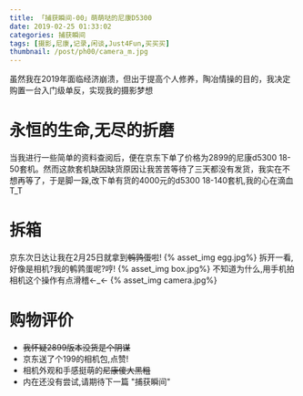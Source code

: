 ```yaml
---
title: 「捕获瞬间-00」萌萌哒的尼康D5300
date: 2019-02-25 01:33:02
categories: 捕获瞬间
tags: [摄影,尼康,记录,闲谈,Just4Fun,买买买]
thumbnail: /post/ph00/camera_m.jpg
---
```

虽然我在2019年面临经济崩溃，但出于提高个人修养，陶冶情操的目的，我决定购置一台入门级单反，实现我的摄影梦想
<!-- more -->
# 永恒的生命,无尽的折磨
当我进行一些简单的资料查阅后，便在京东下单了价格为2899的尼康d5300 18-50套机。然而这款套机缺因缺货原因让我苦苦等待了三天都没有发货，我实在不想再等了，于是脚一跺,改下单有货的4000元的d5300 18-140套机,我的心在滴血T_T

# 拆箱
京东次日达让我在2月25日就拿到~~鹌鹑蛋~~啦!
{% asset_img egg.jpg%}
拆开一看,好像是相机?我的鹌鹑蛋呢?哼!
{% asset_img box.jpg%}
不知道为什么,用手机拍相机这个操作有点滑稽←_←
{% asset_img camera.jpg%}

# 购物评价
* ~~我怀疑2899版本没货是个阴谋~~
* 京东送了个199的相机包,点赞!
* 相机外观和手感挺萌的~~尼康傻大黑粗~~
* 内在还没有尝试,请期待下一篇 "捕获瞬间"